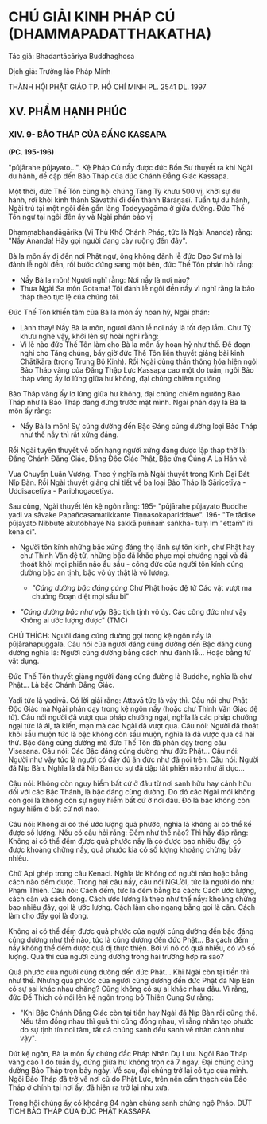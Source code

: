 # CHÚ GIẢI KINH PHÁP CÚ (DHAMMAPADATTHAKATHA)

Tác giả: Bhadantācāriya Buddhaghosa

Dịch giả: Trưởng lão Pháp Minh

THÀNH HỘI PHẬT GIÁO TP. HỒ CHÍ MINH
PL. 2541 DL. 1997

## XV. PHẨM HẠNH PHÚC

### XIV. 9- BẢO THÁP CỦA ĐẤNG KASSAPA

**(PC. 195-196)**

"pūjārahe pūjayato...". Kệ Pháp Cú nầy được đức Bổn Sư thuyết ra khi Ngài du hành, đề cập đến Bảo Tháp của đức Chánh Đẳng Giác Kassapa.

Một thời, đức Thế Tôn cùng hội chúng Tăng Tỳ khưu 500 vị, khởi sự du hành, rời khỏi kinh thành Sāvatthī đi đến thành Bārāṇasī. Tuần tự du hành, Ngài trú tại một ngôi đền gần làng
Todeyyagāma ở giữa đường. Đức Thế Tôn ngự tại ngôi đền ấy và Ngài phán bảo vị

Dhammabhaṇḍāgārika (Vị Thủ Khổ Chánh Pháp, tức là Ngài Ānanda) rằng: "Nầy Ānanda! Hãy gọi người đang cày ruộng đến đây".

Bà la môn ấy đi đến nơi Phật ngự, ông không đảnh lễ đức Đạo Sư mà lại đảnh lễ ngôi đền, rồi bước đứng sang một bên, đức Thế Tôn phán hỏi rằng:

- Nầy Bà la môn! Ngươi nghĩ rằng: Nơi nầy là nơi nào?
- Thưa Ngài Sa môn Gotama! Tôi đảnh lễ ngôi đền nầy vì nghĩ rằng là bảo tháp theo tục lệ của chúng tôi.

Đức Thế Tôn khiến tâm của Bà la môn ấy hoan hỷ, Ngài phán:

- Lành thay! Nầy Bà la môn, ngươi đảnh lễ nơi nầy là tốt đẹp lắm. Chư Tỳ khưu nghe vậy, khởi lên sự hoài nghi rằng:
- Vì lẽ nào đức Thế Tôn làm cho Bà la môn ấy hoan hỷ như thế. Để đoạn nghi cho Tăng chúng, bấy giờ đức Thế Tôn liền thuyết giảng bài kinh Chātikāra (trong
  Trung Bộ Kinh). Rồi Ngài dùng thần thông hóa hiện ngôi Bảo Tháp vàng của Đấng Thập Lực Kassapa cao một do tuần, ngôi Bảo tháp vàng ấy lơ lửng giữa hư không, đại chúng chiêm ngưỡng

Bảo Tháp vàng ấy lơ lửng giữa hư không, đại chúng chiêm ngưỡng Bảo Tháp như là Bảo Tháp đang đứng trước mặt mình. Ngài phán dạy là Bà la môn ấy rằng:

- Nầy Bà la môn! Sự cúng dường đến Bậc Đáng cúng dường loại Bảo Tháp như thế nầy thì rất xứng đáng.

Rồi Ngài tuyên thuyết về bốn hạng người xứng đáng được lập tháp thờ là: Đấng Chánh Đẳng
Giác, Đấng Độc Giác Phật, Bậc ứng Cúng A La Hán và

Vua Chuyển Luân Vương. Theo ý nghĩa mà Ngài thuyết trong Kinh Đại Bát Níp Bàn. Rồi Ngài thuyết giảng chi tiết về ba loại Bảo Tháp là Sāricetīya - Uddisacetīya - Paribhogacetīya.

Sau cùng, Ngài thuyết lên kệ ngôn rằng: 195- "pūjārahe pūjayato
Buddhe yadi va sāvake
Papañcasamatikkante
Tiṇṇasokapariddave". 196- "Te tādise pūjayato
Nibbute akutobhaye
Na sakkā puññaṁ saṅkhà- tuṃ
Im "ettaṁ" iti kena ci".

- Người tôn kính những bậc xứng đáng thọ lãnh sự tôn kính, chư Phật hay chư Thinh Văn đệ tử, những bậc đã khắc phục mọi chướng ngại và đã thoát khỏi mọi phiền não ẩu sầu - công đức của người tôn kính cúng dường bậc an tịnh, bậc vô úy thật là vô lượng.

  - _"Cúng dường bậc đáng cúng_
    Chư Phật hoặc đệ tử
    Các vật vượt ma chướng Đoạn diệt mọi sầu bi"

- _"Cúng dường bậc như vậy_
  Bậc tịch tịnh vô úy.
  Các công đức như vậy
  Không ai ước lượng được" (TMC)

CHÚ THÍCH:
Người đáng cúng dường gọi trong kệ ngôn nầy là pūjārahapuggala. Câu nói của người đáng cúng dường đến Bậc đáng cúng dường nghĩa là: Người cúng dường bằng cách như đảnh lễ... Hoặc bằng tứ vật dụng.

Đức Thế Tôn thuyết giảng người đáng cúng đường là Buddhe, nghĩa là chư Phật... Là bậc
Chánh Đẳng Giác.

Yadi tức là yadivā. Có lời giải rằng: Attavā tức là vậy thì. Câu nói chư Phật Độc Giác mà Ngài phán dạy trong kệ ngôn nầy (hoặc chư Thinh Văn Giác đệ tử). Câu nói người đã vượt qua pháp chướng ngại, nghĩa là các pháp chướng ngại tức là ái, tà kiến, mạn mà các Ngài đã vượt qua. Câu nói:
Người đã thoát khỏi sầu muộn tức là bậc không còn sầu muộn, nghĩa là đã vược qua cả hai thứ. Bậc đáng cúng dường mà đức Thế Tôn đã phán dạy trong câu Visesana. Câu nói: Các Bậc đáng cúng dường như đức Phật... Câu nói: Người như vậy tức là người có đầy đủ ân đức như đã nói trên. Câu nói: Người đã Níp Bàn. Nghĩa là đã Níp Bàn do sự đã dập tắt phiền não như ái dục...

Câu nói: Không còn nguy hiểm bất cứ ở đâu từ nơi sanh hữu hay cảnh hữu đối với các Bậc
Thánh, là bậc đáng cùng dường. Do đó các Ngài mới không còn gọi là không còn sự nguy hiểm bất cứ ở nơi đâu. Đó là bậc không còn nguy hiểm ở bất cứ nơi nào.

Câu nói: Không ai có thể ước lượng quả phước, nghĩa là không ai có thể kể được số lượng. Nếu có câu hỏi rằng: Đếm như thế nào? Thì hãy đáp rằng: Không ai có thể đếm được quả phước nầy là có được bao nhiêu đây, có được khoảng chừng nầy, quả phước kia có số lượng khoảng chừng bấy nhiêu.

Chữ Api ghép trong câu Kenaci. Nghĩa là: Không có người nào hoặc bằng cách nào đếm được.
Trong hai câu nầy, câu nói NGƯờI, tức là người đó như Phạm Thiên. Câu nói: Cách đếm, tức là đếm bằng ba cách: Cách ước lượng, cách cân và cách đong. Cách ước lượng là theo như thế nầy: khoảng chừng bao nhiêu đây, gọi là ước lượng. Cách làm cho ngang bằng gọi là cân. Cách làm cho đầy gọi là đong.

Không ai có thể đếm được quả phước của người cúng dường đến bậc đáng cúng dường như thế nào, tức là cúng dường đến đức Phật... Ba cách đếm nầy không thể đếm được quả dị thực thiện. Bởi vì nó có quá nhiều, có vô số lượng. Quả thí của người cúng dường trong hai trường hợp ra sao?

Quả phước của người cúng dường đến đức Phật... Khi Ngài còn tại tiền thì như thế. Nhưng quả phước của người cúng dường đến đức Phật đã Níp Bàn có sự sai khác nhau chăng? Cũng không có sự ai khác nhau đâu. Vì rằng, đức Đế Thích có nói lên kệ ngôn trong bộ Thiên Cung Sự rằng:

- "Khi Bậc Chánh Đẳng Giác còn tại tiền hay Ngài đã Níp Bàn rồi cũng thế. Nếu tâm đồng nhau thì quả thì cũng đồng nhau, vì rằng nhân tạo phước do sự tịnh tín nơi tâm, tất cả chúng sanh đều sanh về nhàn cảnh như vậy".

Dứt kệ ngôn, Bà la môn ấy chứng đắc Pháp Nhãn Dự Lưu.
Ngôi Bảo Tháp vàng cao 1 do tuần ấy, đứng giữa hư không trọn cả 7 ngày. Đại chúng cúng dường Bảo Tháp trọn bảy ngày. Về sau, đại chúng trở lại cổ tục của mình. Ngôi Bảo Tháp đã trở về nơi cũ do Phật Lực, trên nền cẩm thạch của Bảo Tháp ở chính tại nơi ấy, đã hiện ra trở lại như xưa.

Trong hội chúng ấy có khoảng 84 ngàn chúng sanh chứng ngộ Pháp.
DỨT TÍCH BẢO THÁP CỦA ĐỨC PHẬT KASSAPA
